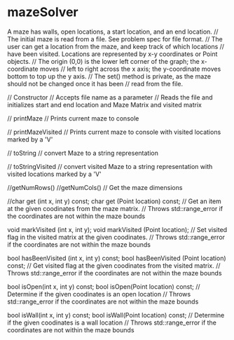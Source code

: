 # mazeSolver

A maze has walls, open locations, a start location, and an end location.
//    The initial maze is read from a file. See problem spec for file format.
//    The user can get a location from the maze, and keep track of which locations
//    have been visited. Locations are represented by x-y coordinates or Point objects.
//    The origin (0,0) is the lower left corner of the graph; the x-coordinate moves
//    left to right across the x axis; the y-coordinate moves bottom to top up the y axis.
//    The set() method is private, as the maze should not be changed once it has been
//    read from the file.

// Constructor
	// Accepts file name as a parameter
	// Reads the file and initializes start and end location and Maze Matrix and visited matrix
  
  // printMaze
	// Prints current maze to console
  
  // printMazeVisited
	// Prints current maze to console with visited locations marked by a 'V'
  
  // toString
	// convert Maze to a string representation
  
  // toStringVisited
	// convert visited Maze to a string representation with visited locations marked by a 'V'
  
  //getNumRows() 
  //getNumCols()
  	// Get the maze dimensions
    
    
   //char get (int x, int y) const;
	char get (Point location) const;
    // Get an item at the given coodinates from the maze matrix.
	// Throws std::range_error if the coordinates are not within the maze bounds
  
  
  void markVisited (int x, int y);
	void markVisited (Point location);
  // Set visited flag in the visited matrix at the given coodinates.
	// Throws std::range_error if the coordinates are not within the maze bounds
  
  
  bool hasBeenVisited (int x, int y) const;
	bool hasBeenVisited (Point location) const;
  // Get visited flag at the given coodinates from the visited matrix.
	// Throws std::range_error if the coordinates are not within the maze bounds
  
  
  bool isOpen(int x, int y) const;
	bool isOpen(Point location) const;
  // Determine if the given coodinates is an open location
	// Throws std::range_error if the coordinates are not within the maze bounds
  
  
  bool isWall(int x, int y) const;
	bool isWall(Point location) const;
  // Determine if the given coodinates is a wall location
	// Throws std::range_error if the coordinates are not within the maze bounds
